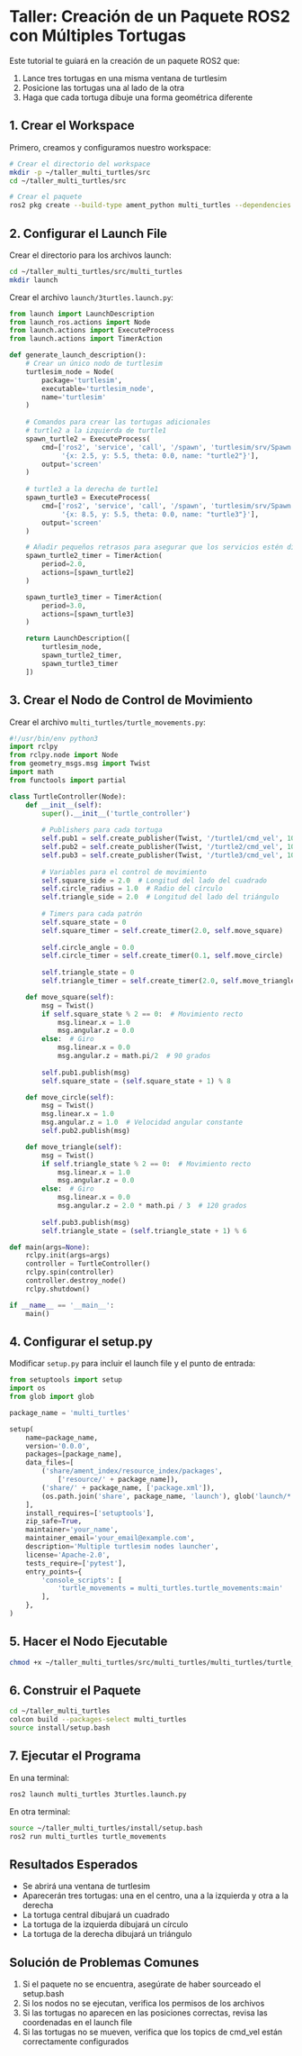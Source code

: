 
# Taller: Creación de un Paquete ROS2 con Múltiples Tortugas

Este tutorial te guiará en la creación de un paquete ROS2 que:
1. Lance tres tortugas en una misma ventana de turtlesim
2. Posicione las tortugas una al lado de la otra
3. Haga que cada tortuga dibuje una forma geométrica diferente

## 1. Crear el Workspace

Primero, creamos y configuramos nuestro workspace:

```bash
# Crear el directorio del workspace
mkdir -p ~/taller_multi_turtles/src
cd ~/taller_multi_turtles/src

# Crear el paquete
ros2 pkg create --build-type ament_python multi_turtles --dependencies rclpy launch_ros turtlesim
```

## 2. Configurar el Launch File

Crear el directorio para los archivos launch:
```bash
cd ~/taller_multi_turtles/src/multi_turtles
mkdir launch
```

Crear el archivo `launch/3turtles.launch.py`:
```python
from launch import LaunchDescription
from launch_ros.actions import Node
from launch.actions import ExecuteProcess
from launch.actions import TimerAction

def generate_launch_description():
    # Crear un único nodo de turtlesim
    turtlesim_node = Node(
        package='turtlesim',
        executable='turtlesim_node',
        name='turtlesim'
    )
    
    # Comandos para crear las tortugas adicionales
    # turtle2 a la izquierda de turtle1
    spawn_turtle2 = ExecuteProcess(
        cmd=['ros2', 'service', 'call', '/spawn', 'turtlesim/srv/Spawn',
             '{x: 2.5, y: 5.5, theta: 0.0, name: "turtle2"}'],
        output='screen'
    )
    
    # turtle3 a la derecha de turtle1
    spawn_turtle3 = ExecuteProcess(
        cmd=['ros2', 'service', 'call', '/spawn', 'turtlesim/srv/Spawn',
             '{x: 8.5, y: 5.5, theta: 0.0, name: "turtle3"}'],
        output='screen'
    )

    # Añadir pequeños retrasos para asegurar que los servicios estén disponibles
    spawn_turtle2_timer = TimerAction(
        period=2.0,
        actions=[spawn_turtle2]
    )

    spawn_turtle3_timer = TimerAction(
        period=3.0,
        actions=[spawn_turtle3]
    )

    return LaunchDescription([
        turtlesim_node,
        spawn_turtle2_timer,
        spawn_turtle3_timer
    ])
```

## 3. Crear el Nodo de Control de Movimiento

Crear el archivo `multi_turtles/turtle_movements.py`:
```python
#!/usr/bin/env python3
import rclpy
from rclpy.node import Node
from geometry_msgs.msg import Twist
import math
from functools import partial

class TurtleController(Node):
    def __init__(self):
        super().__init__('turtle_controller')
        
        # Publishers para cada tortuga
        self.pub1 = self.create_publisher(Twist, '/turtle1/cmd_vel', 10)
        self.pub2 = self.create_publisher(Twist, '/turtle2/cmd_vel', 10)
        self.pub3 = self.create_publisher(Twist, '/turtle3/cmd_vel', 10)
        
        # Variables para el control de movimiento
        self.square_side = 2.0  # Longitud del lado del cuadrado
        self.circle_radius = 1.0  # Radio del círculo
        self.triangle_side = 2.0  # Longitud del lado del triángulo
        
        # Timers para cada patrón
        self.square_state = 0
        self.square_timer = self.create_timer(2.0, self.move_square)
        
        self.circle_angle = 0.0
        self.circle_timer = self.create_timer(0.1, self.move_circle)
        
        self.triangle_state = 0
        self.triangle_timer = self.create_timer(2.0, self.move_triangle)

    def move_square(self):
        msg = Twist()
        if self.square_state % 2 == 0:  # Movimiento recto
            msg.linear.x = 1.0
            msg.angular.z = 0.0
        else:  # Giro
            msg.linear.x = 0.0
            msg.angular.z = math.pi/2  # 90 grados
        
        self.pub1.publish(msg)
        self.square_state = (self.square_state + 1) % 8

    def move_circle(self):
        msg = Twist()
        msg.linear.x = 1.0
        msg.angular.z = 1.0  # Velocidad angular constante
        self.pub2.publish(msg)

    def move_triangle(self):
        msg = Twist()
        if self.triangle_state % 2 == 0:  # Movimiento recto
            msg.linear.x = 1.0
            msg.angular.z = 0.0
        else:  # Giro
            msg.linear.x = 0.0
            msg.angular.z = 2.0 * math.pi / 3  # 120 grados
        
        self.pub3.publish(msg)
        self.triangle_state = (self.triangle_state + 1) % 6

def main(args=None):
    rclpy.init(args=args)
    controller = TurtleController()
    rclpy.spin(controller)
    controller.destroy_node()
    rclpy.shutdown()

if __name__ == '__main__':
    main()
```

## 4. Configurar el setup.py

Modificar `setup.py` para incluir el launch file y el punto de entrada:
```python
from setuptools import setup
import os
from glob import glob

package_name = 'multi_turtles'

setup(
    name=package_name,
    version='0.0.0',
    packages=[package_name],
    data_files=[
        ('share/ament_index/resource_index/packages',
            ['resource/' + package_name]),
        ('share/' + package_name, ['package.xml']),
        (os.path.join('share', package_name, 'launch'), glob('launch/*.launch.py'))
    ],
    install_requires=['setuptools'],
    zip_safe=True,
    maintainer='your_name',
    maintainer_email='your_email@example.com',
    description='Multiple turtlesim nodes launcher',
    license='Apache-2.0',
    tests_require=['pytest'],
    entry_points={
        'console_scripts': [
            'turtle_movements = multi_turtles.turtle_movements:main'
        ],
    },
)
```

## 5. Hacer el Nodo Ejecutable

```bash
chmod +x ~/taller_multi_turtles/src/multi_turtles/multi_turtles/turtle_movements.py
```

## 6. Construir el Paquete

```bash
cd ~/taller_multi_turtles
colcon build --packages-select multi_turtles
source install/setup.bash
```

## 7. Ejecutar el Programa

En una terminal:
```bash
ros2 launch multi_turtles 3turtles.launch.py
```

En otra terminal:
```bash
source ~/taller_multi_turtles/install/setup.bash
ros2 run multi_turtles turtle_movements
```

## Resultados Esperados
- Se abrirá una ventana de turtlesim
- Aparecerán tres tortugas: una en el centro, una a la izquierda y otra a la derecha
- La tortuga central dibujará un cuadrado
- La tortuga de la izquierda dibujará un círculo
- La tortuga de la derecha dibujará un triángulo

## Solución de Problemas Comunes
1. Si el paquete no se encuentra, asegúrate de haber sourceado el setup.bash
2. Si los nodos no se ejecutan, verifica los permisos de los archivos
3. Si las tortugas no aparecen en las posiciones correctas, revisa las coordenadas en el launch file
4. Si las tortugas no se mueven, verifica que los topics de cmd_vel están correctamente configurados

